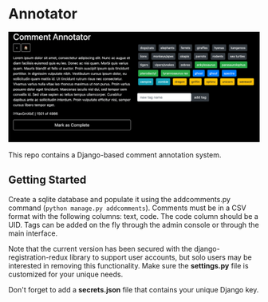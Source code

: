 # Annotator

![Screenshot](https://github.com/zacharykitt/annotator/blob/assets/screenshot.png)

This repo contains a Django-based comment annotation system. 

## Getting Started

Create a sqlite database and populate it using the addcomments.py command (`python manage.py addcomments`). Comments must be in a CSV format with the following columns: text, code. The code column should be a UID. Tags can be added on the fly through the admin console or through the main interface.

Note that the current version has been secured with the django-registration-redux library to support user accounts, but solo users may be interested in removing this functionality. Make sure the **settings.py** file is customized for your unique needs.

Don't forget to add a **secrets.json** file that contains your unique Django key.
